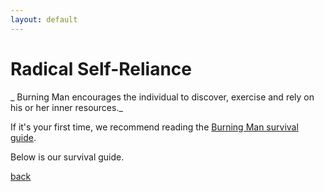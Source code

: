 ```yaml
---
layout: default
---
```


# Radical Self-Reliance
_ Burning Man encourages the individual to discover, exercise and rely on his or her inner resources._

If it's your first time, we recommend reading the [Burning Man survival guide](https://survival.burningman.org/).

Below is our survival guide.

[back](./../)
